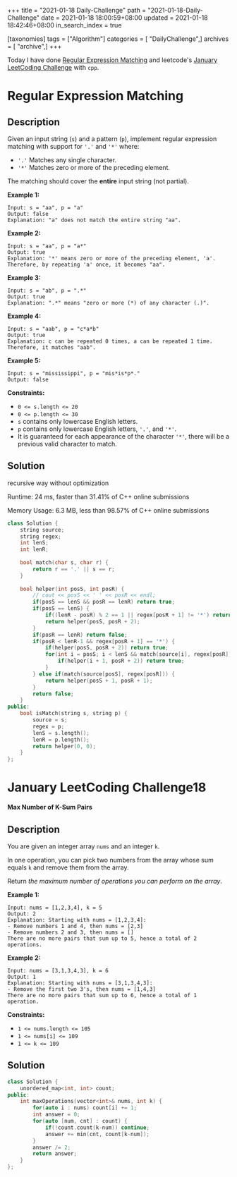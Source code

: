 +++
title = "2021-01-18 Daily-Challenge"
path = "2021-01-18-Daily-Challenge"
date = 2021-01-18 18:00:59+08:00
updated = 2021-01-18 18:42:46+08:00
in_search_index = true

[taxonomies]
tags = ["Algorithm"]
categories = [ "DailyChallenge",]
archives = [ "archive",]
+++

Today I have done [Regular Expression Matching](https://leetcode.com/problems/regular-expression-matching/) and leetcode's [January LeetCoding Challenge](https://leetcode.com/explore/challenge/card/january-leetcoding-challenge-2021/581/week-3-january-15th-january-21st/3608/) with `cpp`.

<!-- more -->

# Regular Expression Matching

## Description

Given an input string (`s`) and a pattern (`p`), implement regular expression matching with support for `'.'` and `'*'` where:` `

- `'.'` Matches any single character.
- `'*'` Matches zero or more of the preceding element.

The matching should cover the **entire** input string (not partial).

 

**Example 1:**

```
Input: s = "aa", p = "a"
Output: false
Explanation: "a" does not match the entire string "aa".
```

**Example 2:**

```
Input: s = "aa", p = "a*"
Output: true
Explanation: '*' means zero or more of the preceding element, 'a'. Therefore, by repeating 'a' once, it becomes "aa".
```

**Example 3:**

```
Input: s = "ab", p = ".*"
Output: true
Explanation: ".*" means "zero or more (*) of any character (.)".
```

**Example 4:**

```
Input: s = "aab", p = "c*a*b"
Output: true
Explanation: c can be repeated 0 times, a can be repeated 1 time. Therefore, it matches "aab".
```

**Example 5:**

```
Input: s = "mississippi", p = "mis*is*p*."
Output: false
```

 

**Constraints:**

- `0 <= s.length <= 20`
- `0 <= p.length <= 30`
- `s` contains only lowercase English letters.
- `p` contains only lowercase English letters, `'.'`, and `'*'`.
- It is guaranteed for each appearance of the character `'*'`, there will be a previous valid character to match.

## Solution

recursive way without optimization

Runtime: 24 ms, faster than 31.41% of C++ online submissions

Memory Usage: 6.3 MB, less than 98.57% of C++ online submissions

``` cpp
class Solution {
    string source;
    string regex;
    int lenS;
    int lenR;
    
    bool match(char s, char r) {
        return r == '.' || s == r;
    }
    
    bool helper(int posS, int posR) {
        // cout << posS << ' ' << posR << endl;
        if(posS == lenS && posR == lenR) return true;
        if(posS == lenS) {
            if((lenR - posR) % 2 == 1 || regex[posR + 1] != '*') return false;
            return helper(posS, posR + 2);
        }
        if(posR == lenR) return false;
        if(posR < lenR-1 && regex[posR + 1] == '*') {
            if(helper(posS, posR + 2)) return true;
            for(int i = posS; i < lenS && match(source[i], regex[posR]); ++i) {
                if(helper(i + 1, posR + 2)) return true;
            }
        } else if(match(source[posS], regex[posR])) {
            return helper(posS + 1, posR + 1);
        }
        return false;
    }
public:
    bool isMatch(string s, string p) {
        source = s;
        regex = p;
        lenS = s.length();
        lenR = p.length();
        return helper(0, 0);
    }
};
```

# January LeetCoding Challenge18

**Max Number of K-Sum Pairs**

## Description

You are given an integer array `nums` and an integer `k`.

In one operation, you can pick two numbers from the array whose sum equals `k` and remove them from the array.

Return *the maximum number of operations you can perform on the array*.

 

**Example 1:**

```
Input: nums = [1,2,3,4], k = 5
Output: 2
Explanation: Starting with nums = [1,2,3,4]:
- Remove numbers 1 and 4, then nums = [2,3]
- Remove numbers 2 and 3, then nums = []
There are no more pairs that sum up to 5, hence a total of 2 operations.
```

**Example 2:**

```
Input: nums = [3,1,3,4,3], k = 6
Output: 1
Explanation: Starting with nums = [3,1,3,4,3]:
- Remove the first two 3's, then nums = [1,4,3]
There are no more pairs that sum up to 6, hence a total of 1 operation.
```

 

**Constraints:**

- `1 <= nums.length <= 105`
- `1 <= nums[i] <= 109`
- `1 <= k <= 109`

## Solution

``` cpp
class Solution {
    unordered_map<int, int> count;
public:
    int maxOperations(vector<int>& nums, int k) {
        for(auto i : nums) count[i] += 1;
        int answer = 0;
        for(auto [num, cnt] : count) {
            if(!count.count(k-num)) continue;
            answer += min(cnt, count[k-num]);
        }
        answer /= 2;
        return answer;
    }
};
```
